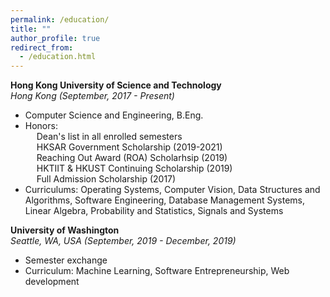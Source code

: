 ```yaml
---
permalink: /education/
title: ""
author_profile: true
redirect_from:
  - /education.html
---
```


**Hong Kong University of Science and Technology**<br>
*Hong Kong (September, 2017 - Present)*
  - Computer Science and Engineering, B.Eng.
  - Honors:
    <br>&emsp; Dean's list in all enrolled semesters
    <br>&emsp; HKSAR Government Scholarship (2019-2021)
    <br>&emsp; Reaching Out Award (ROA) Scholarhsip (2019)
    <br>&emsp; HKTIIT & HKUST Continuing Scholarship (2019)
    <br>&emsp; Full Admission Scholarship (2017)
  - Curriculums: Operating Systems, Computer Vision, Data Structures and Algorithms, Software Engineering, Database Management Systems, Linear Algebra, Probability and Statistics, Signals and Systems

**University of Washington**<br>
*Seattle, WA, USA (September, 2019 - December, 2019)*
  - Semester exchange
  - Curriculum: Machine Learning, Software Entrepreneurship, Web development